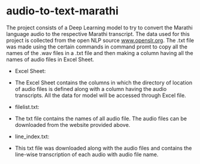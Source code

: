 # audio-to-text-marathi
The project consists of a Deep Learning model to try to convert the Marathi language audio to the respective Marathi transcript. The data used for this project is collected from the open NLP source www.openslr.org. The .txt file was made using the certain commands in command promt to copy all the names of the .wav files in a .txt file and then making a column having all the names of audio files in Excel Sheet.

* Excel Sheet:
- The Excel Sheet contains the columns in which the directory of location of audio files is defined along with a column having the audio transcripts. All the data for model will be accessed through Excel file.

* filelist.txt:
- The txt file contains the names of all audio file. The audio files can be downloaded from the website provided above.

* line_index.txt:
- This txt file was downloaded along with the audio files and contains the line-wise transcription of each audio with audio file name.

